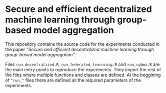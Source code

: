 # Secure and efficient decentralized machine learning through group-based model aggregation

This repository contains the source code for the experiments conducted in the paper *"Secure and efficient decentralized machine learning through group-based model aggregation"*.

Files `run_decentralized.R`, `run_federated_learninig.R` and `run_sgbma.R` are the main entry points to reproduce the experiments. They import the rest of the files where multiple functions and classes are defined. At the beggining of `"run_"` files there are defined all the required parameters of the experiments.
